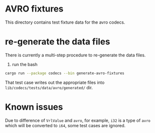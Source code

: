 # AVRO fixtures

This directory contains test fixture data for the avro codecs.

# re-generate the data files
There is currently a multi-step procedure to re-generate the data files.

1. run the bash

```bash
cargo run --package codecs --bin generate-avro-fixtures
```

That test case writes out the appropriate files into `lib/codecs/tests/data/avro/generated/` dir.

# Known issues
Due to difference of `VrlValue` and `avro`, for example, `i32` is a type of `avro` which will be converted to `i64`, some test cases are ignored.